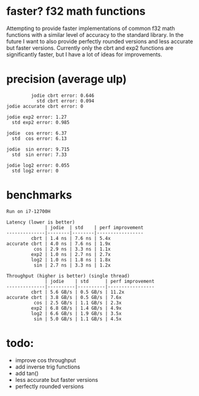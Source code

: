 # faster? f32 math functions
Attempting to provide faster implementations of common f32 math functions with a similar level of accuracy to the standard library.
In the future I want to also provide perfectly rounded versions and less accurate but faster versions.
Currently only the cbrt and exp2 functions are significantly faster, but I have a lot of ideas for improvements.

# precision (average ulp)
```
         jodie cbrt error: 0.646
           std cbrt error: 0.094
jodie accurate cbrt error: 0

jodie exp2 error: 1.27
  std exp2 error: 0.985

jodie  cos error: 6.37
  std  cos error: 6.13

jodie  sin error: 9.715
  std  sin error: 7.33

jodie log2 error: 0.055
  std log2 error: 0
```

# benchmarks
```
Run on i7-12700H

Latency (lower is better)
              | jodie  | std    | perf improvement
--------------|--------|--------|-----------------
         cbrt | 1.4 ns | 7.6 ns | 5.4x
accurate cbrt | 4.0 ns | 7.6 ns | 1.9x
          cos | 2.9 ns | 3.3 ns | 1.1x
         exp2 | 1.0 ns | 2.7 ns | 2.7x
         log2 | 1.0 ns | 1.8 ns | 1.8x
          sin | 2.7 ns | 3.3 ns | 1.2x

Throughput (higher is better) (single thread)
              | jodie    | std      | perf improvement
--------------|----------|----------|-----------------
         cbrt | 5.6 GB/s | 0.5 GB/s | 11.2x
accurate cbrt | 3.8 GB/s | 0.5 GB/s | 7.6x
          cos | 2.5 GB/s | 1.1 GB/s | 2.3x
         exp2 | 6.8 GB/s | 1.4 GB/s | 4.9x
         log2 | 6.6 GB/s | 1.9 GB/s | 3.5x
          sin | 5.0 GB/s | 1.1 GB/s | 4.5x

```

# todo:
- improve cos throughput
- add inverse trig functions
- add tan()
- less accurate but faster versions
- perfectly rounded versions
